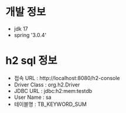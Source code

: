 # 개발 정보
- jdk 17
- spring '3.0.4'


# h2 sql 정보
- 접속 URL : http://localhost:8080/h2-console
- Driver Class : org.h2.Driver
- JDBC URL : jdbc:h2:mem:testdb
- User Name : sa
- 테이블명 : TB_KEYWORD_SUM